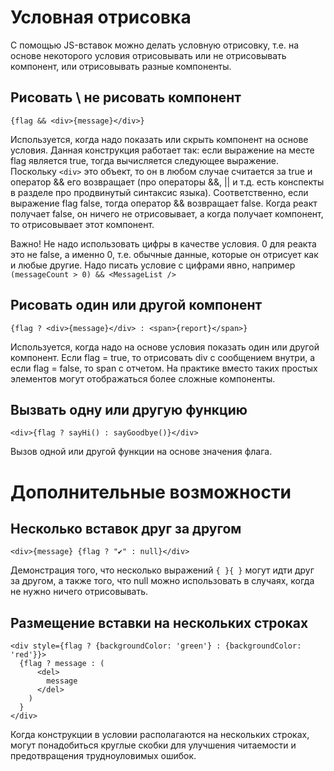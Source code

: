 # Условная отрисовка

С помощью JS-вставок можно делать условную отрисовку, т.е. на основе некоторого условия отрисовывать или не отрисовывать компонент, или отрисовывать разные компоненты.

## Рисовать \ не рисовать компонент

```react
{flag && <div>{message}</div>}
```

Используется, когда надо показать или скрыть компонент на основе условия. Данная конструкция работает так: если выражение на месте flag является true, тогда вычисляется следующее выражение. Поскольку `<div>` это объект, то он в любом случае считается за true и оператор && его возвращает (про операторы &&, || и т.д. есть конспекты в разделе про продвинутый синтаксис языка). Соответственно, если выражение flag false, тогда оператор && возвращает false. Когда реакт получает false, он ничего не отрисовывает, а когда получает компонент, то отрисовывает этот компонент.

Важно! Не надо использовать цифры в качестве условия. 0 для реакта это не false, а именно 0, т.е. обычные данные, которые он отрисует как и любые другие. Надо писать условие с цифрами явно, например `(messageCount > 0) && <MessageList />`

## Рисовать один или другой компонент

```react
{flag ? <div>{message}</div> : <span>{report}</span>}
```

Используется, когда надо на основе условия показать один или другой компонент. Если flag = true, то отрисовать div с сообщением внутри, а если flag = false, то span с отчетом. На практике вместо таких простых элементов могут отображаться более сложные компоненты.

## Вызвать одну или другую функцию

```react
<div>{flag ? sayHi() : sayGoodbye()}</div>
```

Вызов одной или другой функции на основе значения флага.

# Дополнительные возможности

## Несколько вставок друг за другом

```react
<div>{message} {flag ? "✔" : null}</div>
```

Демонстрация того, что несколько выражений `{ }{ }` могут идти друг за другом, а также того, что null можно использовать в случаях, когда не нужно ничего отрисовывать.

## Размещение вставки на нескольких строках

```react
<div style={flag ? {backgroundColor: 'green'} : {backgroundColor: 'red'}}>
  {flag ? message : (
      <del>
        message
      </del>
    ) 
  }
</div>
```

Когда конструкции в условии располагаются на нескольких строках, могут понадобиться круглые скобки для улучшения читаемости и предотвращения трудноуловимых ошибок.

